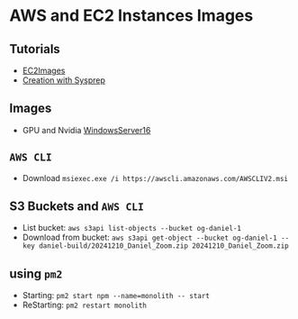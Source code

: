 # AWS and EC2 Instances Images

## Tutorials

- [EC2Images](https://docs.aws.amazon.com/imagebuilder/latest/userguide/what-is-image-builder.html)
- [Creation with Sysprep](https://docs.aws.amazon.com/AWSEC2/latest/UserGuide/ami-create-win-sysprep.html)

## Images

- GPU and Nvidia [WindowsServer16](https://aws.amazon.com/marketplace/pp/prodview-ymy34danwtiro?sr=0-1&ref_=beagle&applicationId=AWSMPContessa
)

## `AWS CLI`

- Download `msiexec.exe /i https://awscli.amazonaws.com/AWSCLIV2.msi`

## S3 Buckets and `AWS CLI`

- List bucket: `aws s3api list-objects --bucket og-daniel-1`
- Download from bucket: `aws s3api get-object --bucket og-daniel-1 --key daniel-build/20241210_Daniel_Zoom.zip 20241210_Daniel_Zoom.zip`



## using `pm2`

- Starting: `pm2 start npm --name=monolith -- start`
- ReStarting: `pm2 restart monolith`
